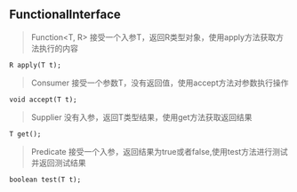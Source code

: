 ##  FunctionalInterface

> Function<T, R>
接受一个入参T，返回R类型对象，使用apply方法获取方法执行的内容

    R apply(T t);
> Consumer<T>
接受一个参数T，没有返回值，使用accept方法对参数执行操作

    void accept(T t);
> Supplier<T>
没有入参，返回T类型结果，使用get方法获取返回结果

    T get();
> Predicate<T>
接受一个入参，返回结果为true或者false,使用test方法进行测试并返回测试结果

    boolean test(T t);